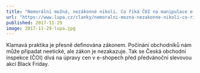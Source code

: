 ```yaml
---
title: "Nemorální možná, nezákonné nikoli. Co říká ČOI na manipulace e-shopů s cenami?"
url: "https://www.lupa.cz/clanky/nemoralni-mozna-nezakonne-nikoli-co-rika-coi-na-manipulace-e-shopu-s-cenami/"
published: 2017-11-29
image: 2017-11-29-lupa.jpg
---
```


Klamavá praktika je přesně definována zákonem. Počínání obchodníků nám může připadat neetické, ale zákon je nezakazuje. Tak se Česká obchodní inspekce (ČOI) dívá na úpravy cen v&nbsp;e-shopech před předvánoční slevovou akcí Black Friday.